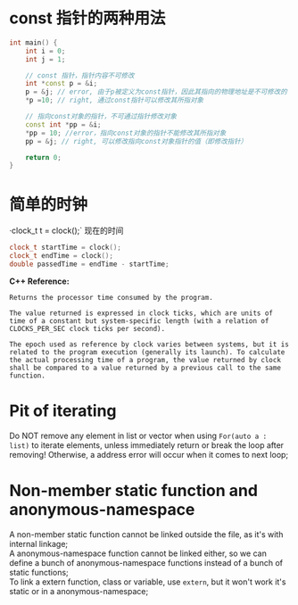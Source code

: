 # const 指针的两种用法
```C++
int main() {
    int i = 0;
    int j = 1;

    // const 指针，指针内容不可修改
    int *const p = &i; 
    p = &j; // error, 由于p被定义为const指针，因此其指向的物理地址是不可修改的
    *p =10; // right, 通过const指针可以修改其所指对象

    // 指向const对象的指针，不可通过指针修改对象
    const int *pp = &i;
    *pp = 10; //error，指向const对象的指针不能修改其所指对象
    pp = &j; // right, 可以修改指向const对象指针的值（即修改指针）

    return 0;
}
```

# 简单的时钟
·clock_t t = clock();` 现在的时间  
```C++
clock_t startTime = clock();
clock_t endTime = clock();
double passedTime = endTime - startTime;
```
**C++ Reference:**
```
Returns the processor time consumed by the program.

The value returned is expressed in clock ticks, which are units of time of a constant but system-specific length (with a relation of CLOCKS_PER_SEC clock ticks per second).

The epoch used as reference by clock varies between systems, but it is related to the program execution (generally its launch). To calculate the actual processing time of a program, the value returned by clock shall be compared to a value returned by a previous call to the same function.
```

# Pit of iterating #
Do NOT remove any element in list or vector when using `For(auto a : list)` to iterate elements, unless immediately return or break the loop after removing! Otherwise, a address error will occur when it comes to next loop;  

# Non-member static function and anonymous-namespace #
A non-member static function cannot be linked outside the file, as it's with internal linkage;  
A anonymous-namespace function cannot be linked either, so we can define a bunch of anonymous-namespace functions instead of a bunch of static functions;  
To link a extern function, class or variable, use `extern`, but it won't work it's static or in a anonymous-namespace;
